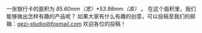 一张银行卡的面积为 _85.60mm（宽）*53.98mm（高）_ 。
在这个面积里，我们能够做出怎样有趣的产品呢？
如果大家有什么有趣的创意，可以投稿至我们的邮箱：[gezi-studio@foxmail.com](mailto:gezi-studio@foxmail.com)
欢迎各位的投稿！